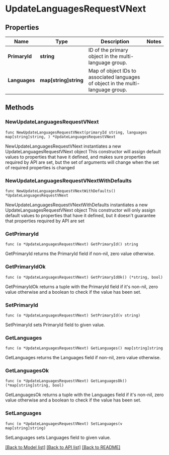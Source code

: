 # UpdateLanguagesRequestVNext

## Properties

Name | Type | Description | Notes
------------ | ------------- | ------------- | -------------
**PrimaryId** | **string** | ID of the primary object in the multi-language group. | 
**Languages** | **map[string]string** | Map of object IDs to associated languages of object in the multi-language group. | 

## Methods

### NewUpdateLanguagesRequestVNext

`func NewUpdateLanguagesRequestVNext(primaryId string, languages map[string]string, ) *UpdateLanguagesRequestVNext`

NewUpdateLanguagesRequestVNext instantiates a new UpdateLanguagesRequestVNext object
This constructor will assign default values to properties that have it defined,
and makes sure properties required by API are set, but the set of arguments
will change when the set of required properties is changed

### NewUpdateLanguagesRequestVNextWithDefaults

`func NewUpdateLanguagesRequestVNextWithDefaults() *UpdateLanguagesRequestVNext`

NewUpdateLanguagesRequestVNextWithDefaults instantiates a new UpdateLanguagesRequestVNext object
This constructor will only assign default values to properties that have it defined,
but it doesn't guarantee that properties required by API are set

### GetPrimaryId

`func (o *UpdateLanguagesRequestVNext) GetPrimaryId() string`

GetPrimaryId returns the PrimaryId field if non-nil, zero value otherwise.

### GetPrimaryIdOk

`func (o *UpdateLanguagesRequestVNext) GetPrimaryIdOk() (*string, bool)`

GetPrimaryIdOk returns a tuple with the PrimaryId field if it's non-nil, zero value otherwise
and a boolean to check if the value has been set.

### SetPrimaryId

`func (o *UpdateLanguagesRequestVNext) SetPrimaryId(v string)`

SetPrimaryId sets PrimaryId field to given value.


### GetLanguages

`func (o *UpdateLanguagesRequestVNext) GetLanguages() map[string]string`

GetLanguages returns the Languages field if non-nil, zero value otherwise.

### GetLanguagesOk

`func (o *UpdateLanguagesRequestVNext) GetLanguagesOk() (*map[string]string, bool)`

GetLanguagesOk returns a tuple with the Languages field if it's non-nil, zero value otherwise
and a boolean to check if the value has been set.

### SetLanguages

`func (o *UpdateLanguagesRequestVNext) SetLanguages(v map[string]string)`

SetLanguages sets Languages field to given value.



[[Back to Model list]](../README.md#documentation-for-models) [[Back to API list]](../README.md#documentation-for-api-endpoints) [[Back to README]](../README.md)


